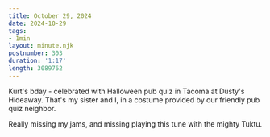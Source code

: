 ```yaml
---
title: October 29, 2024
date: 2024-10-29
tags:
- 1min
layout: minute.njk
postnumber: 303
duration: '1:17'
length: 3089762
---
```

Kurt's bday - celebrated with Halloween pub quiz in Tacoma at Dusty's Hideaway. That's my sister and I, in a costume provided by our friendly pub quiz neighbor.


Really missing my jams, and missing playing this tune with the mighty Tuktu.  